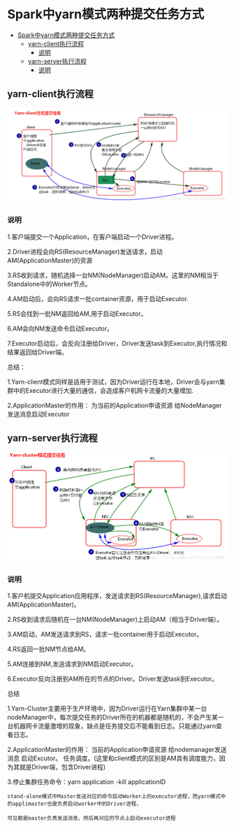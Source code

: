 # Spark中yarn模式两种提交任务方式

<!-- TOC -->

- [Spark中yarn模式两种提交任务方式](#spark%e4%b8%adyarn%e6%a8%a1%e5%bc%8f%e4%b8%a4%e7%a7%8d%e6%8f%90%e4%ba%a4%e4%bb%bb%e5%8a%a1%e6%96%b9%e5%bc%8f)
  - [yarn-client执行流程](#yarn-client%e6%89%a7%e8%a1%8c%e6%b5%81%e7%a8%8b)
    - [说明](#%e8%af%b4%e6%98%8e)
  - [yarn-server执行流程](#yarn-server%e6%89%a7%e8%a1%8c%e6%b5%81%e7%a8%8b)
    - [说明](#%e8%af%b4%e6%98%8e-1)

<!-- /TOC -->
## yarn-client执行流程 

![](https://raw.githubusercontent.com/Syncma/Figurebed/master/img/20180604092929402.png)


### 说明
1.客户端提交一个Application，在客户端启动一个Driver进程。

2.Driver进程会向RS(ResourceManager)发送请求，启动AM(ApplicationMaster)的资源

 3.RS收到请求，随机选择一台NM(NodeManager)启动AM。这里的NM相当于Standalone中的Worker节点。 

4.AM启动后，会向RS请求一批container资源，用于启动Executor. 

5.RS会找到一批NM返回给AM,用于启动Executor。 

6.AM会向NM发送命令启动Executor。 

7.Executor启动后，会反向注册给Driver，Driver发送task到Executor,执行情况和结果返回给Driver端。


总结：

1.Yarn-client模式同样是适用于测试，因为Driver运行在本地，Driver会与yarn集群中的Executor进行大量的通信，会造成客户机网卡流量的大量增加.

2.ApplicationMaster的作用： 
为当前的Application申请资源 
给NodeManager发送消息启动Executor




## yarn-server执行流程

![](https://raw.githubusercontent.com/Syncma/Figurebed/master/img/20180604093537765.png)


### 说明

1.客户机提交Application应用程序，发送请求到RS(ResourceManager),请求启动AM(ApplicationMaster)。

2.RS收到请求后随机在一台NM(NodeManager)上启动AM（相当于Driver端）。

3.AM启动，AM发送请求到RS，请求一批container用于启动Executor。

4.RS返回一批NM节点给AM。

5.AM连接到NM,发送请求到NM启动Executor。
	
6.Executor反向注册到AM所在的节点的Driver。Driver发送task到Executor。


总结
 
1.Yarn-Cluster主要用于生产环境中，因为Driver运行在Yarn集群中某一台nodeManager中，每次提交任务的Driver所在的机器都是随机的，不会产生某一台机器网卡流量激增的现象，缺点是任务提交后不能看到日志。只能通过yarn查看日志。

2.ApplicationMaster的作用： 
当前的Application申请资源 
给nodemanager发送消息 启动Excutor。 
任务调度。(这里和client模式的区别是AM具有调度能力，因为其就是Driver端，包含Driver进程)
	
3.停止集群任务命令：yarn application -kill applicationID

```
stand-alone模式中Master发送对应的命令启动Worker上的executor进程，而yarn模式中的applimaster也是负责启动worker中的Driver进程，

可见都是master负责发送消息，然后再对应的节点上启动executor进程
```